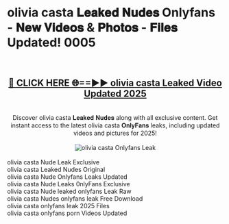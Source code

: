 <h1>olivia casta 𝐋𝐞𝐚𝐤𝐞𝐝 𝐍𝐮𝐝𝐞𝐬 Onlyfans - 𝐍𝐞𝐰 𝐕𝐢𝐝𝐞𝐨𝐬 & 𝐏𝐡𝐨𝐭𝐨𝐬 - 𝐅𝐢𝐥𝐞𝐬 Updated! 0005</h1>
        <br>
        <div align="center">
        <h2><a href="https://ishortn.ink/bxWkSV7Me" rel="nofollow">🔴 CLICK HERE 🌐==►► <b>olivia casta Leaked Video Updated 2025</b></a></h2>
        <br>
        Discover olivia casta 𝐋𝐞𝐚𝐤𝐞𝐝 𝐍𝐮𝐝𝐞𝐬 along with all exclusive content. Get instant access to the latest olivia casta 𝐎𝐧𝐥𝐲𝐅𝐚𝐧𝐬 leaks, including updated videos and pictures for 2025!
        <br>
        <br>
        <a href="https://ishortn.ink/bxWkSV7Me" rel="nofollow" data-target="animated-image.originalLink">
            <img src="https://i.imgur.com/1EjSzPs.png" alt="olivia casta Onlyfans Leak" style="max-width: 100%; display: inline-block;" data-target="animated-image.originalImage">
        </a>
        </div>
        <br>
        olivia casta Nude Leak Exclusive<br>
        olivia casta Leaked Nudes Original<br>
        olivia casta Nude Onlyfans Leaks Updated<br>
        olivia casta Nude Leaks 0nlyFans Exclusive<br>
        olivia casta Nude leaked onlyfans Leak Raw<br>
        olivia casta Nudes onlyfans leak Free Download<br>
        olivia casta onlyfans leak 2025 Files<br>
        olivia casta onlyfans porn Videos Updated<br>